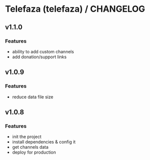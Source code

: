 # Telefaza (telefaza) / CHANGELOG

## v1.1.0

### Features

- ability to add custom channels
- add donation/support links

## v1.0.9

### Features

- reduce data file size

## v1.0.8

### Features

- init the project
- install dependencies & config it
- get channels data
- deploy for production
